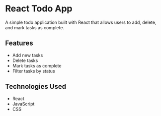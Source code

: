 
# React Todo App

A simple todo application built with React that allows users to add, delete, and mark tasks as complete.

## Features

- Add new tasks
- Delete tasks
- Mark tasks as complete
- Filter tasks by status

## Technologies Used

- React
- JavaScript
- CSS
